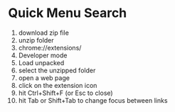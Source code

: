 # Quick Menu Search

1) download zip file
2) unzip folder
3) chrome://extensions/
4) Developer mode
5) Load unpacked
6) select the unzipped folder
7) open a web page
8) click on the extension icon
9) hit Ctrl+Shift+F (or Esc to close)
10) hit Tab or Shift+Tab to change focus between links
